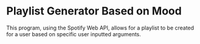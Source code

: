 # Playlist Generator Based on Mood
This program, using the Spotify Web API, allows for a playlist to be created for a user based on specific user inputted arguments.
